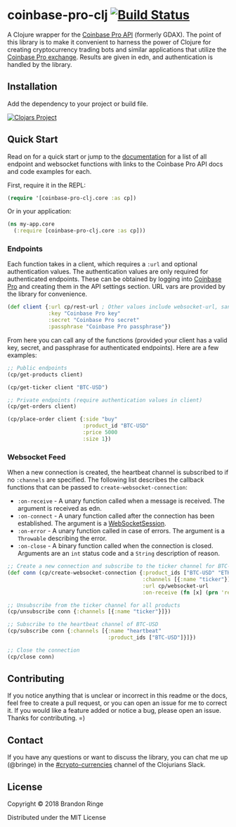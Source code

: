 # coinbase-pro-clj [![Build Status](https://travis-ci.org/bpringe/coinbase-pro-clj.svg?branch=master)](https://travis-ci.org/bpringe/coinbase-pro-clj)

A Clojure wrapper for the [Coinbase Pro API](https://docs.pro.coinbase.com/) (formerly GDAX). The point of this library is to make it convenient to harness the power of Clojure
for creating cryptocurrency trading bots and similar applications that utilize the [Coinbase Pro exchange](https://pro.coinbase.com). Results are given in edn, and authentication is handled by the library.

## Installation

Add the dependency to your project or build file.

[![Clojars Project](https://img.shields.io/clojars/v/coinbase-pro-clj.svg)](https://clojars.org/coinbase-pro-clj)

## Quick Start

Read on for a quick start or jump to the [documentation](https://bpringe.github.io/coinbase-pro-clj/index.html) for a list of all endpoint and websocket functions with links to the Coinbase Pro API docs and code examples for each.

First, require it in the REPL:

```clojure
(require '[coinbase-pro-clj.core :as cp])
```

Or in your application:

```clojure
(ns my-app.core
  (:require [coinbase-pro-clj.core :as cp]))
```

### Endpoints

Each function takes in a client, which requires a `:url` and optional authentication values. The authentication values are only required for authenticated endpoints. These can be obtained by logging into [Coinbase Pro](https://pro.coinbase.com) and creating them in the API settings section. URL vars are provided by the library for convenience.

```clojure
(def client {:url cp/rest-url ; Other values include websocket-url, sandbox-rest-url, and sanbox-websocket-url.
             :key "Coinbase Pro key"
             :secret "Coinbase Pro secret"
             :passphrase "Coinbase Pro passphrase"})
```

From here you can call any of the functions (provided your client has a valid key, secret, and passphrase for authenticated endpoints). Here are a few examples:

```clojure
;; Public endpoints
(cp/get-products client)

(cp/get-ticker client "BTC-USD")

;; Private endpoints (require authentication values in client)
(cp/get-orders client)

(cp/place-order client {:side "buy"
                        :product_id "BTC-USD"
                        :price 5000
                        :size 1})
```

### Websocket Feed

When a new connection is created, the heartbeat channel is subscribed to if no `:channels` are specified. The following list describes the callback functions that can be passed to `create-websocket-connection`:

- `:on-receive` - A unary function called when a message is received. The argument is received as edn.
- `:on-connect` - A unary function called after the connection has been established. The argument is a [WebSocketSession](https://www.eclipse.org/jetty/javadoc/9.4.8.v20171121/org/eclipse/jetty/websocket/common/WebSocketSession.html).
- `:on-error` - A unary function called in case of errors. The argument is a `Throwable` describing the error.
- `:on-close` - A binary function called when the connection is closed. Arguments are an `int` status code and a `String` description of reason.

```clojure
;; Create a new connection and subscribe to the ticker channel for BTC-USD
(def conn (cp/create-websocket-connection {:product_ids ["BTC-USD" "ETH-USD"]
                                           :channels [{:name "ticker"}]
                                           :url cp/websocket-url
                                           :on-receive (fn [x] (prn 'received x))}))

;; Unsubscribe from the ticker channel for all products
(cp/unsubscribe conn {:channels [{:name "ticker"}]})

;; Subscribe to the heartbeat channel of BTC-USD
(cp/subscribe conn {:channels [{:name "heartbeat"
                                :product_ids ["BTC-USD"]}]})

;; Close the connection
(cp/close conn)
```

## Contributing

If you notice anything that is unclear or incorrect in this readme or the docs, feel free to create a pull request, or you can open an issue for me to correct it. If you would like a feature added or notice a bug, please open an issue. Thanks for contributing. =)

## Contact

If you have any questions or want to discuss the library, you can chat me up (@bringe) in the [#crypto-currencies](https://clojurians.slack.com/messages/C7N5B9LLT) channel of the Clojurians Slack.

## License

Copyright © 2018 Brandon Ringe

Distributed under the MIT License
